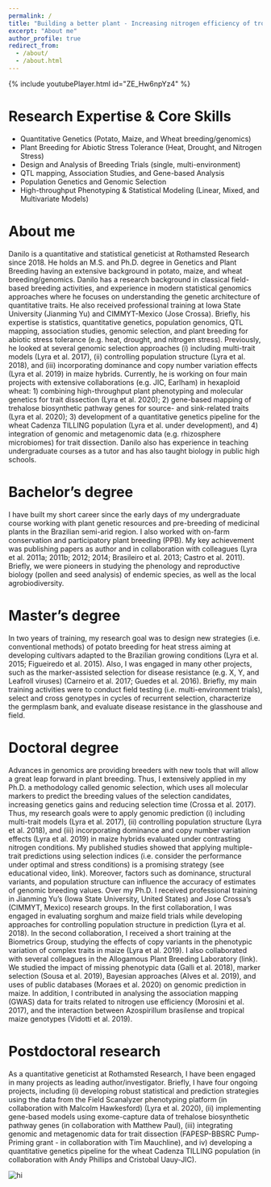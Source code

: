 ```yaml
---
permalink: /
title: "Building a better plant - Increasing nitrogen efficiency of tropical maize"
excerpt: "About me"
author_profile: true
redirect_from: 
  - /about/
  - /about.html
---
```


{% include youtubePlayer.html id="ZE_Hw6npYz4" %}

Research Expertise & Core Skills
======
- Quantitative Genetics (Potato, Maize, and Wheat breeding/genomics)
- Plant Breeding for Abiotic Stress Tolerance (Heat, Drought, and Nitrogen Stress)
- Design and Analysis of Breeding Trials (single, multi-environment)
- QTL mapping, Association Studies, and Gene-based Analysis
- Population Genetics and Genomic Selection
- High-throughput Phenotyping & Statistical Modeling (Linear, Mixed, and Multivariate Models)

About me
======
Danilo is a quantitative and statistical geneticist at Rothamsted Research since 2018. He holds an M.S. and Ph.D. degree in Genetics and Plant Breeding having an extensive background in potato, maize, and wheat breeding/genomics. Danilo has a research background in classical field-based breeding activities, and experience in modern statistical genomics approaches where he focuses on understanding the genetic architecture of quantitative traits. He also received professional training at Iowa State University (Jianming Yu) and CIMMYT-Mexico (Jose Crossa). Briefly, his expertise is statistics, quantitative genetics, population genomics, QTL mapping, association studies, genomic selection, and plant breeding for abiotic stress tolerance (e.g. heat, drought, and nitrogen stress). Previously, he looked at several genomic selection approaches (i) including multi-trait models (Lyra et al. 2017), (ii) controlling population structure (Lyra et al. 2018), and (iii) incorporating dominance and copy number variation effects (Lyra et al. 2019) in maize hybrids.
Currently, he is working on four main projects with extensive collaborations (e.g. JIC, Earlham) in hexaploid wheat: 1) combining high-throughput plant phenotyping and molecular genetics for trait dissection (Lyra et al. 2020); 2) gene-based mapping of trehalose biosynthetic pathway genes for source- and sink-related traits (Lyra et al. 2020); 3) development of a quantitative genetics pipeline for the wheat Cadenza TILLING population (Lyra et al. under development), and 4) integration of genomic and metagenomic data (e.g. rhizosphere microbiomes) for trait dissection. Danilo also has experience in teaching undergraduate courses as a tutor and has also taught biology in public high schools.

Bachelor’s degree
======
I have built my short career since the early days of my undergraduate course working with plant genetic resources and pre-breeding of medicinal plants in the Brazilian semi-arid region. I also worked with on-farm conservation and participatory plant breeding (PPB). My key achievement was publishing papers as author and in collaboration with colleagues (Lyra et al. 2011a; 2011b; 2012; 2014; Brasileiro et al. 2013; Castro et al. 2011). Briefly, we were pioneers in studying the phenology and reproductive biology (pollen and seed analysis) of endemic species, as well as the local agrobiodiversity.

Master’s degree
======
In two years of training, my research goal was to design new strategies (i.e. conventional methods) of potato breeding for heat stress aiming at developing cultivars adapted to the Brazilian growing conditions (Lyra et al. 2015; Figueiredo et al. 2015). Also, I was engaged in many other projects, such as the marker-assisted selection for disease resistance (e.g. X, Y, and Leafroll viruses) (Carneiro et al. 2017; Guedes et al. 2016). Briefly, my main training activities were to conduct field testing (i.e. multi-environment trials), select and cross genotypes in cycles of recurrent selection, characterize the germplasm bank, and evaluate disease resistance in the glasshouse and field.

Doctoral degree
======
Advances in genomics are providing breeders with new tools that will allow a great leap forward in plant breeding. Thus, I extensively applied in my Ph.D. a methodology called genomic selection, which uses all molecular markers to predict the breeding values of the selection candidates, increasing genetics gains and reducing selection time (Crossa et al. 2017). Thus, my research goals were to apply genomic prediction (i) including multi-trait models (Lyra et al. 2017), (ii) controlling population structure (Lyra et al. 2018), and (iii) incorporating dominance and copy number variation effects (Lyra et al. 2019) in maize hybrids evaluated under contrasting nitrogen conditions. My published studies showed that applying multiple-trait predictions using selection indices (i.e. consider the performance under optimal and stress conditions) is a promising strategy (see educational video, link). Moreover, factors such as dominance, structural variants, and population structure can influence the accuracy of estimates of genomic breeding values.
Over my Ph.D. I received professional training in Jianming Yu’s (Iowa State University, United States) and Jose Crossa’s (CIMMYT, Mexico) research groups. In the first collaboration, I was engaged in evaluating sorghum and maize field trials while developing approaches for controlling population structure in prediction (Lyra et al. 2018). In the second collaboration, I received a short training at the Biometrics Group, studying the effects of copy variants in the phenotypic variation of complex traits in maize (Lyra et al. 2019).
I also collaborated with several colleagues in the Allogamous Plant Breeding Laboratory (link). We studied the impact of missing phenotypic data (Galli et al. 2018), marker selection (Sousa et al. 2019), Bayesian approaches (Alves et al. 2019), and uses of public databases (Moraes et al. 2020) on genomic prediction in maize. In addition, I contributed in analysing the association mapping (GWAS) data for traits related to nitrogen use efficiency (Morosini et al. 2017), and the interaction between Azospirillum brasilense and tropical maize genotypes (Vidotti et al. 2019).

Postdoctoral research
======
As a quantitative geneticist at Rothamsted Research, I have been engaged in many projects as leading author/investigator. Briefly, I have four ongoing projects, including (i) developing robust statistical and prediction strategies using the data from the Field Scanalyzer phenotyping platform (in collaboration with Malcolm Hawkesford) (Lyra et al. 2020), (ii) implementing gene-based models using exome-capture data of trehalose biosynthetic pathway genes (in collaboration with Matthew Paul), (iii) integrating genomic and metagenomic data for trait dissection (FAPESP-BBSRC Pump-Priming grant - in collaboration with Tim Mauchline), and iv) developing a quantitative genetics pipeline for the wheat Cadenza TILLING population (in collaboration with Andy Phillips and Cristobal Uauy-JIC).

<img src="https://github.com/DaniloLyra/danilolyra.github.io/blob/master/images/image-alignment-580x300.jpg" alt="hi" class="inline"/>
